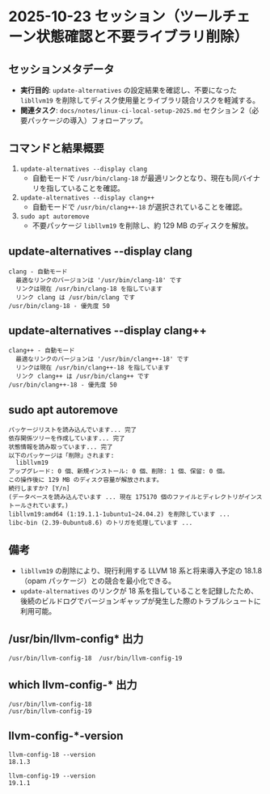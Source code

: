 # 2025-10-23 セッション（ツールチェーン状態確認と不要ライブラリ削除）

## セッションメタデータ
- **実行目的**: `update-alternatives` の設定結果を確認し、不要になった `libllvm19` を削除してディスク使用量とライブラリ競合リスクを軽減する。
- **関連タスク**: `docs/notes/linux-ci-local-setup-2025.md` セクション 2（必要パッケージの導入）フォローアップ。

## コマンドと結果概要
1. `update-alternatives --display clang`
   - 自動モードで `/usr/bin/clang-18` が最適リンクとなり、現在も同バイナリを指していることを確認。
2. `update-alternatives --display clang++`
   - 自動モードで `/usr/bin/clang++-18` が選択されていることを確認。
3. `sudo apt autoremove`
   - 不要パッケージ `libllvm19` を削除し、約 129 MB のディスクを解放。

## update-alternatives --display clang
```text
clang - 自動モード
  最適なリンクのバージョンは '/usr/bin/clang-18' です
  リンクは現在 /usr/bin/clang-18 を指しています
  リンク clang は /usr/bin/clang です
/usr/bin/clang-18 - 優先度 50
```

## update-alternatives --display clang++
```text
clang++ - 自動モード
  最適なリンクのバージョンは '/usr/bin/clang++-18' です
  リンクは現在 /usr/bin/clang++-18 を指しています
  リンク clang++ は /usr/bin/clang++ です
/usr/bin/clang++-18 - 優先度 50
```

## sudo apt autoremove
```text
パッケージリストを読み込んでいます... 完了
依存関係ツリーを作成しています... 完了        
状態情報を読み取っています... 完了        
以下のパッケージは「削除」されます:
  libllvm19
アップグレード: 0 個、新規インストール: 0 個、削除: 1 個、保留: 0 個。
この操作後に 129 MB のディスク容量が解放されます。
続行しますか? [Y/n] 
(データベースを読み込んでいます ... 現在 175170 個のファイルとディレクトリがインストールされています。)
libllvm19:amd64 (1:19.1.1-1ubuntu1~24.04.2) を削除しています ...
libc-bin (2.39-0ubuntu8.6) のトリガを処理しています ...
```

## 備考
- `libllvm19` の削除により、現行利用する LLVM 18 系と将来導入予定の 18.1.8（opam パッケージ）との競合を最小化できる。
- `update-alternatives` のリンクが 18 系を指していることを記録したため、後続のビルドログでバージョンギャップが発生した際のトラブルシュートに利用可能。

## /usr/bin/llvm-config* 出力
```text
/usr/bin/llvm-config-18  /usr/bin/llvm-config-19
```

## which llvm-config-* 出力
```text
/usr/bin/llvm-config-18
/usr/bin/llvm-config-19
```

## llvm-config-*-version
```text
llvm-config-18 --version
18.1.3

llvm-config-19 --version
19.1.1
```
